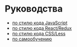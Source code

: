 # Руководства

- [по стилю кода JavaScript](guides/javascript.md)
- [по стилю кода React/Redux](guides/react.md)
- [по стилю кода CSS/Less](guides/css-less.md)
- [по самообучению](guides/frontend-roadmap.md)
